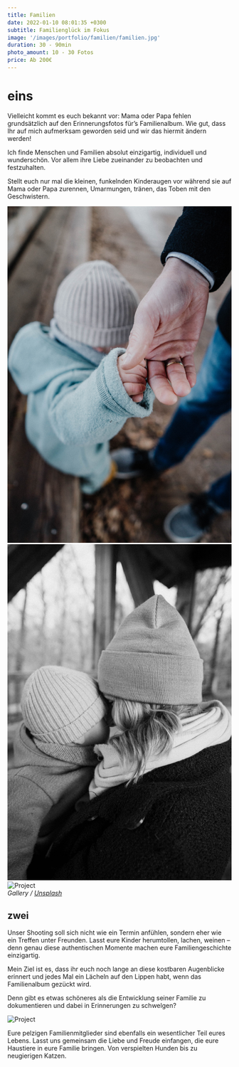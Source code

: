 ```yaml
---
title: Familien
date: 2022-01-10 08:01:35 +0300
subtitle: Familienglück im Fokus
image: '/images/portfolio/familien/familien.jpg'
duration: 30 - 90min
photo_amount: 10 - 30 Fotos
price: Ab 200€
---
```


# eins

Vielleicht kommt es euch bekannt vor: Mama oder Papa fehlen grundsätzlich auf den Erinnerungsfotos für’s Familienalbum. 
Wie gut, dass Ihr auf mich aufmerksam geworden seid und wir das hiermit ändern werden! 

Ich finde Menschen und Familien absolut einzigartig, individuell und wunderschön. Vor allem ihre Liebe zueinander zu beobachten und festzuhalten. 

Stellt euch nur mal die kleinen, funkelnden Kinderaugen vor während sie auf Mama oder Papa zurennen, Umarmungen, tränen, das Toben mit den Geschwistern.


<div class="gallery-box">
  <div class="gallery">
    <img src="/images/portfolio/familien/galerie-2.jpg" loading="lazy" alt="Project">
    <img src="/images/portfolio/familien/galerie-1.jpg" loading="lazy" alt="Project">
    <img src="/images/portfolio/familien/galerie-3.jpg" loading="lazy" alt="Project">
  </div>
  <em>Gallery / <a href="https://unsplash.com/" target="_blank">Unsplash</a></em>
</div>

## zwei

Unser Shooting soll sich nicht wie ein Termin anfühlen, sondern eher wie ein Treffen unter Freunden. Lasst eure Kinder herumtollen, lachen, weinen – denn genau diese authentischen Momente machen eure Familiengeschichte einzigartig. 

Mein Ziel ist es, dass ihr euch noch lange an diese kostbaren Augenblicke erinnert und jedes Mal ein Lächeln auf den Lippen habt, wenn das Familienalbum gezückt wird.

Denn gibt es etwas schöneres als die Entwicklung seiner Familie zu dokumentieren und dabei in Erinnerungen zu schwelgen? 




<div class="gallery-box">
  <div class="gallery">
    <img src="/images/portfolio/familien/galerie-4.jpg" loading="lazy" alt="Project">

  </div>
</div>

Eure pelzigen Familienmitglieder sind ebenfalls ein wesentlicher Teil eures Lebens. Lasst uns gemeinsam die Liebe und Freude einfangen, die eure Haustiere in eure Familie bringen. Von verspielten Hunden bis zu neugierigen Katzen. 